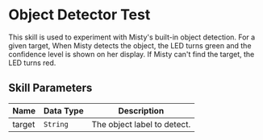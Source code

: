 # Object Detector Test

This skill is used to experiment with Misty's built-in object detection. For a given target, When Misty detects the object, the LED turns green and the confidence level is shown on her display. If Misty can't find the target, the LED turns red.

## Skill Parameters

| Name   | Data Type | Description                 |
| ------ | --------- | --------------------------- |
| target | `String`  | The object label to detect. |
